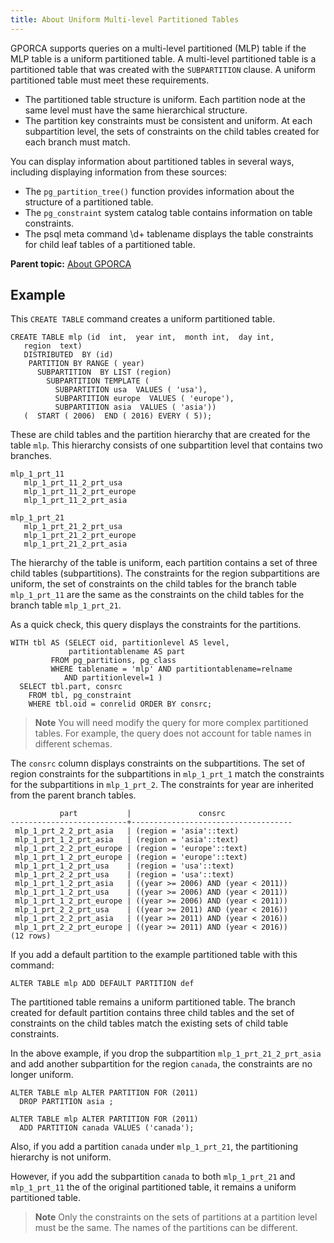 ```yaml
---
title: About Uniform Multi-level Partitioned Tables 
---
```


GPORCA supports queries on a multi-level partitioned \(MLP\) table if the MLP table is a uniform partitioned table. A multi-level partitioned table is a partitioned table that was created with the `SUBPARTITION` clause. A uniform partitioned table must meet these requirements.

-   The partitioned table structure is uniform. Each partition node at the same level must have the same hierarchical structure.
-   The partition key constraints must be consistent and uniform. At each subpartition level, the sets of constraints on the child tables created for each branch must match.

You can display information about partitioned tables in several ways, including displaying information from these sources:

-   The `pg_partition_tree()` function provides information about the structure of a partitioned table.
-   The `pg_constraint` system catalog table contains information on table constraints.
-   The psql meta command \\d+ tablename displays the table constraints for child leaf tables of a partitioned table.

**Parent topic:** [About GPORCA](../../query/topics/query-piv-optimizer.html)

## <a id="topic_zn1_m3m_ss"></a>Example 

This `CREATE TABLE` command creates a uniform partitioned table.

```
CREATE TABLE mlp (id  int,  year int,  month int,  day int,
   region  text)
   DISTRIBUTED  BY (id)
    PARTITION BY RANGE ( year)
      SUBPARTITION  BY LIST (region)
        SUBPARTITION TEMPLATE (
          SUBPARTITION usa  VALUES ( 'usa'),
          SUBPARTITION europe  VALUES ( 'europe'),
          SUBPARTITION asia  VALUES ( 'asia'))
   (  START ( 2006)  END ( 2016) EVERY ( 5));
```

These are child tables and the partition hierarchy that are created for the table `mlp`. This hierarchy consists of one subpartition level that contains two branches.

```
mlp_1_prt_11
   mlp_1_prt_11_2_prt_usa
   mlp_1_prt_11_2_prt_europe
   mlp_1_prt_11_2_prt_asia

mlp_1_prt_21
   mlp_1_prt_21_2_prt_usa
   mlp_1_prt_21_2_prt_europe
   mlp_1_prt_21_2_prt_asia
```

The hierarchy of the table is uniform, each partition contains a set of three child tables \(subpartitions\). The constraints for the region subpartitions are uniform, the set of constraints on the child tables for the branch table `mlp_1_prt_11` are the same as the constraints on the child tables for the branch table `mlp_1_prt_21`.

As a quick check, this query displays the constraints for the partitions.

```
WITH tbl AS (SELECT oid, partitionlevel AS level, 
             partitiontablename AS part 
         FROM pg_partitions, pg_class 
         WHERE tablename = 'mlp' AND partitiontablename=relname 
            AND partitionlevel=1 ) 
  SELECT tbl.part, consrc 
    FROM tbl, pg_constraint 
    WHERE tbl.oid = conrelid ORDER BY consrc;
```

> **Note** You will need modify the query for more complex partitioned tables. For example, the query does not account for table names in different schemas.

The `consrc` column displays constraints on the subpartitions. The set of region constraints for the subpartitions in `mlp_1_prt_1` match the constraints for the subpartitions in `mlp_1_prt_2`. The constraints for year are inherited from the parent branch tables.

```
           part           |               consrc
--------------------------+------------------------------------
 mlp_1_prt_2_2_prt_asia   | (region = 'asia'::text)
 mlp_1_prt_1_2_prt_asia   | (region = 'asia'::text)
 mlp_1_prt_2_2_prt_europe | (region = 'europe'::text)
 mlp_1_prt_1_2_prt_europe | (region = 'europe'::text)
 mlp_1_prt_1_2_prt_usa    | (region = 'usa'::text)
 mlp_1_prt_2_2_prt_usa    | (region = 'usa'::text)
 mlp_1_prt_1_2_prt_asia   | ((year >= 2006) AND (year < 2011))
 mlp_1_prt_1_2_prt_usa    | ((year >= 2006) AND (year < 2011))
 mlp_1_prt_1_2_prt_europe | ((year >= 2006) AND (year < 2011))
 mlp_1_prt_2_2_prt_usa    | ((year >= 2011) AND (year < 2016))
 mlp_1_prt_2_2_prt_asia   | ((year >= 2011) AND (year < 2016))
 mlp_1_prt_2_2_prt_europe | ((year >= 2011) AND (year < 2016))
(12 rows)
```

If you add a default partition to the example partitioned table with this command:

```
ALTER TABLE mlp ADD DEFAULT PARTITION def
```

The partitioned table remains a uniform partitioned table. The branch created for default partition contains three child tables and the set of constraints on the child tables match the existing sets of child table constraints.

In the above example, if you drop the subpartition `mlp_1_prt_21_2_prt_asia` and add another subpartition for the region `canada`, the constraints are no longer uniform.

```
ALTER TABLE mlp ALTER PARTITION FOR (2011)
  DROP PARTITION asia ;

ALTER TABLE mlp ALTER PARTITION FOR (2011)
  ADD PARTITION canada VALUES ('canada');
```

Also, if you add a partition `canada` under `mlp_1_prt_21`, the partitioning hierarchy is not uniform.

However, if you add the subpartition `canada` to both `mlp_1_prt_21` and `mlp_1_prt_11` the of the original partitioned table, it remains a uniform partitioned table.

> **Note** Only the constraints on the sets of partitions at a partition level must be the same. The names of the partitions can be different.

